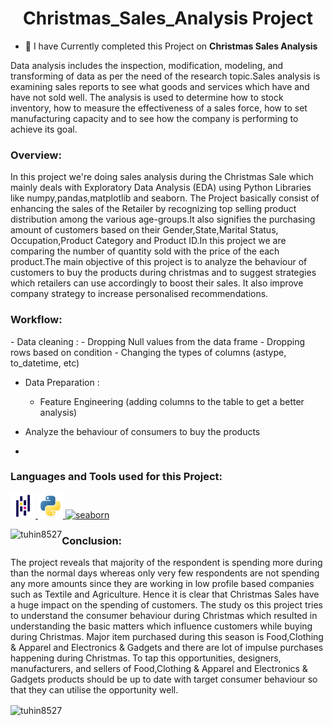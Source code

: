<h1 align="center">Christmas_Sales_Analysis Project</h1>


- 🔭 I have Currently completed this Project on **Christmas Sales Analysis**

<p align="left">
</p>
Data analysis includes the inspection, modification, modeling, and transforming of data as per the need of the research topic.Sales analysis is examining sales reports to see what goods and services which have and have not sold well. The analysis is used to determine how to stock inventory, how to measure the effectiveness of a sales force, how to set manufacturing capacity and to see how the company is performing to achieve its goal.

<h3 align="left">Overview:</h3>
In this project we're doing sales analysis during the Christmas Sale which mainly deals with Exploratory Data Analysis (EDA) using Python Libraries like numpy,pandas,matplotlib and seaborn. The Project basically consist of enhancing the sales of the Retailer by recognizing top selling product distribution among the various age-groups.It also signifies the purchasing amount of customers based on their Gender,State,Marital Status, Occupation,Product Category and Product ID.In this project we are comparing the number of quantity sold with the price of the each product.The main objective of this project is to analyze the behaviour of customers to buy the products during christmas and to suggest strategies which retailers can use accordingly to boost their sales. It also improve company strategy to increase personalised recommendations.

<h3 align="left">Workflow:</h3>
- Data cleaning :
  - Dropping Null values from the data frame
  - Dropping rows based on condition 
  - Changing the types of columns (astype, to_datetime, etc)

- Data Preparation :
  - Feature Engineering (adding columns to the table to get a better analysis)

- Analyze the behaviour of consumers to buy the products 
- 
<h3 align="left">Languages and Tools used for this Project:</h3>
<p align="left"> <a href="https://pandas.pydata.org/" target="_blank" rel="noreferrer"> <img src="https://raw.githubusercontent.com/devicons/devicon/2ae2a900d2f041da66e950e4d48052658d850630/icons/pandas/pandas-original.svg" alt="pandas" width="40" height="40"/> </a> <a href="https://www.python.org" target="_blank" rel="noreferrer"> <img src="https://raw.githubusercontent.com/devicons/devicon/master/icons/python/python-original.svg" alt="python" width="40" height="40"/> </a> <a href="https://seaborn.pydata.org/" target="_blank" rel="noreferrer"> <img src="https://seaborn.pydata.org/_images/logo-mark-lightbg.svg" alt="seaborn" width="40" height="40"/> </a> </p>

<p><img align="left" src="https://github-readme-stats.vercel.app/api/top-langs?username=tuhin8527&show_icons=true&locale=en&layout=compact" alt="tuhin8527" /></p>

<h3 align="left">Conclusion:</h3>

The project reveals that majority of the respondent is spending more during than the normal days whereas only very few respondents are not spending any more amounts since they are working in low profile based companies such as Textile and Agriculture. Hence it is clear that Christmas Sales have a huge impact on the spending of customers. 
The study os this project tries to understand the consumer behaviour during Christmas which resulted in understanding the basic matters which influence customers while buying during Christmas. Major item purchased during this season is Food,Clothing & Apparel and Electronics & Gadgets and there are lot of impulse purchases happening during Christmas. To tap this opportunities, designers, manufacturers, and sellers of Food,Clothing & Apparel and Electronics & Gadgets  products should be up to date with target consumer behaviour so that they can utilise the opportunity well.



<p><img align="center" src="https://github-readme-streak-stats.herokuapp.com/?user=tuhin8527&" alt="tuhin8527" /></p>
